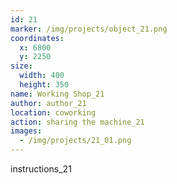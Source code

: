 ```yaml
---
id: 21
marker: /img/projects/object_21.png
coordinates:
  x: 6800
  y: 2250
size:
  width: 400
  height: 350
name: Working Shop_21
author: author_21
location: coworking
action: sharing the machine_21
images:
  - /img/projects/21_01.png
---
```


instructions_21
